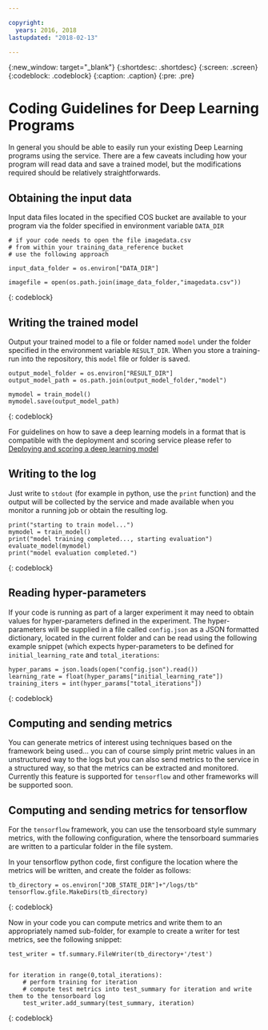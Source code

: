```yaml
---

copyright:
  years: 2016, 2018
lastupdated: "2018-02-13"

---
```

{:new_window: target="_blank"}
{:shortdesc: .shortdesc}
{:screen: .screen}
{:codeblock: .codeblock}
{:caption: .caption}
{:pre: .pre}

# Coding Guidelines for Deep Learning Programs

In general you should be able to easily run your existing Deep Learning programs using the service.  There are a few caveats including how your program will read data and save a trained model, but the modifications required should be relatively straightforwards.

## Obtaining the input data

Input data files located in the specified COS bucket are available to your program via the folder specified in environment variable `DATA_DIR`

```
# if your code needs to open the file imagedata.csv
# from within your training_data_reference bucket
# use the following approach

input_data_folder = os.environ["DATA_DIR"]

imagefile = open(os.path.join(image_data_folder,"imagedata.csv"))
```
{: codeblock}


## Writing the trained model

Output your trained model to a file or folder named `model` under the folder specified in the environment variable `RESULT_DIR`.  When you store a training-run into the repository, this `model` file or folder is saved.

```
output_model_folder = os.environ["RESULT_DIR"]
output_model_path = os.path.join(output_model_folder,"model")

mymodel = train_model()
mymodel.save(output_model_path)
```
{: codeblock}

For guidelines on how to save a deep learning models in a format that is compatible with the deployment and scoring service please refer to [Deploying and scoring a deep learning model](ml_dlaas_model_deploy_score.html)

## Writing to the log

Just write to `stdout` (for example in python, use the `print` function) and the output will be collected by the service and made available when you monitor a running job or obtain the resulting log.

```
print("starting to train model...")
mymodel = train_model()
print("model training completed..., starting evaluation")
evaluate_model(mymodel)
print("model evaluation completed.")
```
{: codeblock}

## Reading hyper-parameters

If your code is running as part of a larger experiment it may need to obtain values for hyper-parameters defined in the experiment.  The hyper-parameters will be supplied in a file called `config.json` as a JSON formatted dictionary, located in the current folder and can be read using the following example snippet (which expects hyper-parameters to be defined for `initial_learning_rate` and `total_iterations`:

```
hyper_params = json.loads(open("config.json").read())
learning_rate = float(hyper_params["initial_learning_rate"])
training_iters = int(hyper_params["total_iterations"])
```
{: codeblock}

## Computing and sending metrics

You can generate metrics of interest using techniques based on the framework being used...  you can of course simply print metric values in an unstructured way to the logs but you can also send metrics to the service in a structured way, so that the metrics can be extracted and monitored.  Currently this feature is supported for `tensorflow` and other frameworks will be supported soon.

## Computing and sending metrics for tensorflow

For the `tensorflow` framework, you can use the tensorboard style summary metrics, with the following configuration, where the tensorboard summaries are written to a particular folder in the file system.

In your tensorflow python code, first configure the location where the metrics will be written, and create the folder as follows:

```
tb_directory = os.environ["JOB_STATE_DIR"]+"/logs/tb"
tensorflow.gfile.MakeDirs(tb_directory)
```
{: codeblock}

Now in your code you can compute metrics and write them to an appropriately named sub-folder, for example to create a writer for test metrics, see the following snippet:

```
test_writer = tf.summary.FileWriter(tb_directory+'/test')


for iteration in range(0,total_iterations):
    # perform training for iteration
    # compute test metrics into test_summary for iteration and write them to the tensorboard log
    test_writer.add_summary(test_summary, iteration)
```
{: codeblock}

